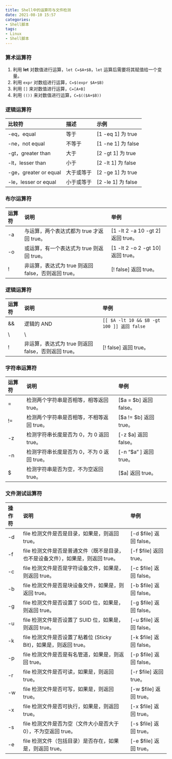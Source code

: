 ```yaml
---
title: Shell中的运算符与文件检测
date: 2021-08-10 15:57
categories:
- Shell脚本
tags:
- Linux
- Shell脚本
---
```



<!-- more -->
### 算术运算符

1. 利用 **let** 对数值进行运算，`let C=$A+$B`，`let` 运算后需要将其赋值给一个变量。
2. 利用 `expr` 对数组进行运算，`C=$(expr $A+$B)`
3. 利用 `[]` 来对数值进行运算，`C=[A+B]`
4. 利用 `(())` 来对数值进行运算，`C=$(($A+$B))`



### 逻辑运算符

| 比较符                  | 描述    | 示例                |
|:---------------------|:------|:------------------|
| -eq，equal            | 等于    | [1 -eq 1] 为 true  |
| -ne，not equal        | 不等于   | [1 -ne 1] 为 false |
| -gt，greater than     | 大于    | [2 -gt 1] 为 true  |
| -lt，lesser than      | 小于    | [2 -lt 1] 为 false |
| -ge，greater or equal | 大于或等于 | [2 -ge 1] 为 true  |
| -le，lesser or equal  | 小于或等于 | [2 -le 1] 为 false |



### 布尔运算符

| 运算符 | 说明                                 | 举例                             |
|:----|:-----------------------------------|:-------------------------------|
| -a  | 与运算，两个表达式都为 true 才返回 true。         | [1 -lt 2 -a 10 -gt 2] 返回 true。 |
| -o  | 或运算，有一个表达式为 true 则返回 true。         | [1 -lt 2 -o 2 -gt 10] 返回 true。 |
| !   | 非运算，表达式为 true 则返回 false，否则返回 true。 | [! false] 返回 true。             |



### 逻辑运算符

| 运算符 | 说明                                 | 举例                                       |
|:----|:-----------------------------------|:-----------------------------------------|
| &&  | 逻辑的 AND                            | `[[ $A -lt 10 && $B -gt 100 ]] 返回 false` |
| \   | \                                  |                                          | 逻辑的 OR                                           | `[[ $A -lt 10 || $B -gt 100 ]] 返回 true`  |
| !   | 非运算，表达式为 true 则返回 false，否则返回 true。 | [! false] 返回 true。                       |



###  字符串运算符

| 运算符 | 说明                         | 举例                  |
|:----|:---------------------------|:--------------------|
| =   | 检测两个字符串是否相等，相等返回 true。     | [$a = $b] 返回 false。 |
| !=  | 检测两个字符串是否相等，不相等返回 true。    | [$a != $b] 返回 true。 |
| -z  | 检测字符串长度是否为 0，为 0 返回 true。  | [-z $a] 返回 false。   |
| -n  | 检测字符串长度是否为 0，不为 0 返回 true。 | [-n “$a” ] 返回 true。 |
| $   | 检测字符串是否为空，不为空返回 true。      | [$a] 返回 true。       |



### 文件测试运算符

| 操作符 | 说明                                            | 举例                   |
|:----|:----------------------------------------------|:---------------------|
| -d  | file 检测文件是否是目录，如果是，则返回 true。                  | [-d $file] 返回 false。 |
| -f  | file 检测文件是否是普通文件（既不是目录，也不是设备文件），如果是，则返回 true。 | [-f $file] 返回 true。  |
| -c  | file 检测文件是否是字符设备文件，如果是，则返回 true。              | [-c $file] 返回 false。 |
| -b  | file 检测文件是否是块设备文件，如果是，则返回 true。               | [-b $file] 返回 false。 |
| -g  | file 检测文件是否设置了 SGID 位，如果是，则返回 true。           | [-g $file] 返回 false。 |
| -u  | file 检测文件是否设置了 SUID 位，如果是，则返回 true。           | [-u $file] 返回 false。 |
| -k  | file 检测文件是否设置了粘着位 (Sticky Bit)，如果是，则返回 true。  | [-k $file] 返回 false。 |
| -p  | file 检测文件是否是有名管道，如果是，则返回 true。                | [-p $file] 返回 false。 |
| -r  | file 检测文件是否可读，如果是，则返回 true。                   | [-r $file] 返回 true。  |
| -w  | file 检测文件是否可写，如果是，则返回 true。                   | [-w $file] 返回 true。  |
| -x  | file 检测文件是否可执行，如果是，则返回 true。                  | [-x $file] 返回 true。  |
| -s  | file 检测文件是否为空（文件大小是否大于 0），不为空返回 true。         | [-s $file] 返回 true。  |
| -e  | file 检测文件（包括目录）是否存在，如果是，则返回 true。             | [-e $file] 返回 true。  |



